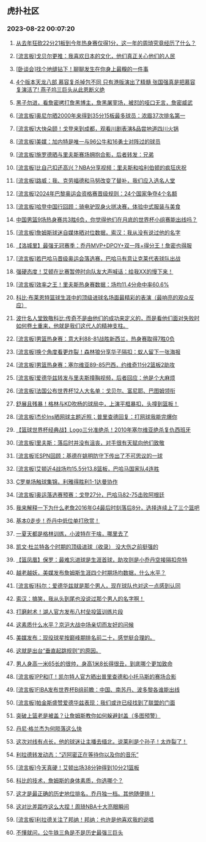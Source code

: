 ## 虎扑社区 
### 2023-08-22 00:07:20

1. [从去年狂砍22分21板到今年热身赛仅得1分，这一年的周琦究竟经历了什么？](https://bbs.hupu.com/61774296.html)

2. [[流言板]戈贝尔更推：我喜欢日本的文化，他们真正关心他们的人民](https://bbs.hupu.com/61774791.html)

3. [[卧谈会]找个地缝钻下！聊聊发生在你身上最糗的一件事](https://bbs.hupu.com/61775430.html)

4. [4个版本天龙八部  慕容复杀掉包不同  只有港版演出了精髓 张国强真是把慕容复演活了! 燕子坞三巨头从此恩断义绝](https://bbs.hupu.com/61770940.html)

5. [黑子勿进，看詹密拷打詹黑博主，詹黑屠宰场，被怼的哑口无言，詹密威武](https://bbs.hupu.com/61774926.html)

6. [[流言板]奥尼尔晒2000年来得到35分15板最多球员：浓眉37次排名第一](https://bbs.hupu.com/61774902.html)

7. [[流言板]大快朵颐！戈登来到成都，观看川剧表演&品尝地道四川火锅](https://bbs.hupu.com/61776285.html)

8. [[流言板]美媒：加内特是唯一与96公牛和16勇士对阵过的球员](https://bbs.hupu.com/61776370.html)

9. [[流言板]施罗德晒与里夫斯赛场拥抱合影，后者转发：兄弟](https://bbs.hupu.com/61776468.html)

10. [[流言板]比自己扣还高兴？NBA分享视频：里夫斯和哈利伯顿的疯狂庆祝](https://bbs.hupu.com/61770128.html)

11. [[流言板]路威：我、克劳福德和马努改变了替补，我们应入选名人堂](https://bbs.hupu.com/61776523.html)

12. [[流言板]2024年巴黎奥运会资格赛晋级规则：24个国家争夺4个名额](https://bbs.hupu.com/61769614.html)

13. [[流言板]哈登中国行回顾：骑电驴现身火拼决赛，体验中式服装与美食](https://bbs.hupu.com/61775497.html)

14. [中国男篮9场热身赛共3胜6负，你觉得他们在月底的世界杯小组赛能出线吗？](https://bbs.hupu.com/61769092.html)

15. [[流言板]詹姆斯球迷自媒体晒对位数据，索汉：我从没有说过他的名字](https://bbs.hupu.com/61769156.html)

16. [【洛城里】最强无冠赛季：乔丹MVP+DPOY+双一阵+得分王！詹密也得服](https://bbs.hupu.com/61772229.html)

17. [[流言板]若巴哈马晋级奥运会落选赛，巴哈马有意让克莱代表球队出战](https://bbs.hupu.com/61768178.html)

18. [强硬态度！艾顿在比赛暂停时向队友大声喊话：给我XX的慢下来！](https://bbs.hupu.com/61768808.html)

19. [[流言板]效率之王！里夫斯热身赛数据：场均11.4分命中率60.6%](https://bbs.hupu.com/61768312.html)

20. [科比·布莱恩特篮球生涯中的顶级进球名场面最精彩的表演（最响亮的观众反应）](https://bbs.hupu.com/61775076.html)

21. [波什名人堂致敬科比:传奇不是由他们的成功来定义的，而是看他们面对失败时如何卷土重来，他就是我们这代人的精神支柱。](https://bbs.hupu.com/61770425.html)

22. [[流言板]男篮热身赛：意大利88-81战胜新西兰，热身赛取得7胜0负](https://bbs.hupu.com/61776253.html)

23. [[流言板]换个角度看更炸裂！森林狼分享华子隔扣：蚁人留下一张海报](https://bbs.hupu.com/61770383.html)

24. [[流言板]男篮热身赛：塞尔维亚89-85巴西，约维奇11分2篮板2助攻](https://bbs.hupu.com/61775983.html)

25. [[流言板]爱德华兹转发与里夫斯撞胸视频，后者回应：他是个大麻烦](https://bbs.hupu.com/61770000.html)

26. [[流言板]法国公布世界杯12人大名单：戈贝尔、富尼耶、巴图姆领衔](https://bbs.hupu.com/61774269.html)

27. [舒展且残暴！格林与KD吹杨的球局中，上演平框暴扣，头撞到篮板！](https://bbs.hupu.com/61775010.html)

28. [[流言板]杰伦Ins晒网球主题近照；普里查德回复：打网球我能完爆你](https://bbs.hupu.com/61776146.html)

29. [【篮球世界杯经典战】Logo三分准绝杀！2010年塞尔维亚绝杀复仇西班牙](https://bbs.hupu.com/61770224.html)

30. [[流言板]里夫斯：落后时并没有沮丧，对手很有天赋向他们致敬](https://bbs.hupu.com/61772862.html)

31. [[流言板]ESPN回顾：基德在姚明防守下传出了不可思议的一球](https://bbs.hupu.com/61774755.html)

32. [[流言板]艾顿近4战场均15.5分13.8篮板，巴哈马国家队4连胜](https://bbs.hupu.com/61768822.html)

33. [C罗单场触球集锦，利雅得胜利1-1达曼协作](https://bbs.hupu.com/61775817.html)

34. [[流言板]奥运落选赛预赛：戈登27分，巴哈马82-75击败阿根廷](https://bbs.hupu.com/61767705.html)

35. [我来解释一下为什么老詹2016年G4最后时刻落后8分，选择连续上了三个篮吧](https://bbs.hupu.com/61775312.html)

36. [基本0走步！乔丹中低位单打欣赏！](https://bbs.hupu.com/61768402.html)

37. [一夏天都是格林训练，小波特在干啥，哪里去了](https://bbs.hupu.com/61775051.html)

38. [凯文·杜兰特各个时期的顶级进球（收录） 没大伤之前挺强的](https://bbs.hupu.com/61775014.html)

39. [【篮凤凰】保罗：最难忘进球是生涯首球，助攻则是小乔丹空接隔扣奈特](https://bbs.hupu.com/61773221.html)

40. [越老越妖，美媒发布詹姆斯生涯四个时期场均数据，什么水平？](https://bbs.hupu.com/61775884.html)

41. [[流言板]科尔：爱德华兹就是那个男人，现在球队也对这一点感到认同](https://bbs.hupu.com/61772341.html)

42. [索汉：搞笑，我从头到尾也没说过那个男人的名字啊！](https://bbs.hupu.com/61766903.html)

43. [打磨射术！湖人官方发布八村垒投篮训练片段](https://bbs.hupu.com/61772064.html)

44. [这素质什么水平？京沪大战中场亲切而友好的问候](https://bbs.hupu.com/61774997.html)

45. [美媒发布：现役球星按巅峰期排名前二十，感觉挺合理的。](https://bbs.hupu.com/61774773.html)

46. [这就是出台“垂直起跳规则”的原因。](https://bbs.hupu.com/61774017.html)

47. [男人身高一米65长的很帅，身高1米8长得很丑，到底哪个更加致命](https://bbs.hupu.com/61774868.html)

48. [[流言板]PP和IT！凯尔特人官方晒出普里查德和小托马斯的赛场合影](https://bbs.hupu.com/61776034.html)

49. [[流言板]FIBA发布世界杯B组前瞻：中国、南苏丹、波多黎各谁能出线](https://bbs.hupu.com/61768172.html)

50. [[流言板]帕金斯盛赞爱德华兹表现：我们或许已经找到了联盟的门面](https://bbs.hupu.com/61774570.html)

51. [突破上篮老是被盖？让詹姆斯教你如何躲避封盖（多图预警）](https://bbs.hupu.com/61775231.html)

52. [丹尼·格兰杰为何陨落这么快](https://bbs.hupu.com/61776312.html)

53. [这次对线有点长，他的球迷让主播去缅北，说莱利是个孙子！太炸裂了！](https://bbs.hupu.com/61773764.html)

54. [利拉德转发动态：“迈阿密正在等待你以及你的音乐”](https://bbs.hupu.com/61775457.html)

55. [[流言板]今天真硬！艾顿出场38分钟得到10分21篮板](https://bbs.hupu.com/61767815.html)

56. [科比的技术，詹姆斯的身体素质，你选哪个？](https://bbs.hupu.com/61775950.html)

57. [这才是最正确的历史地位排名，乔丹独一档。其他随便排！](https://bbs.hupu.com/61775831.html)

58. [这对比差距咋这么大捏！周琦NBA十大亮眼瞬间](https://bbs.hupu.com/61775124.html)

59. [[流言板]利拉德关注了邦纳！邦纳：也许是他喜欢我的说唱‍️](https://bbs.hupu.com/61776822.html)

60. [不懂就问，公牛铁三角是不是历史最强三巨头](https://bbs.hupu.com/61775580.html)

